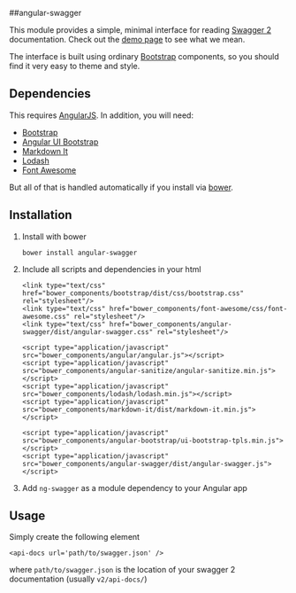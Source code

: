 ##angular-swagger

This module provides a simple, minimal interface for reading [Swagger 2](https://helloreverb.com/developers/swagger) documentation.
Check out the [demo page](http://dnmilne.github.io/angular-swagger) to see what we mean.

The interface is built using ordinary [Bootstrap](http://getbootstrap.com) components, so you should find it very easy to theme and style.

## Dependencies

This requires [AngularJS](https://angularjs.org/). In addition, you will need:

 * [Bootstrap](http://getbootstrap.com)
 * [Angular UI Bootstrap](http://angular-ui.github.io/bootstrap/)
 * [Markdown It](https://github.com/markdown-it/markdown-it)
 * [Lodash](https://lodash.com/)
 * [Font Awesome](http://fortawesome.github.io/Font-Awesome/)

 But all of that is handled automatically if you install via [bower](http://bower.io/).

## Installation

1. Install with bower

    ```
    bower install angular-swagger
    ```

2. Include all scripts and dependencies in your html

    ```
    <link type="text/css" href="bower_components/bootstrap/dist/css/bootstrap.css" rel="stylesheet"/>
    <link type="text/css" href="bower_components/font-awesome/css/font-awesome.css" rel="stylesheet"/>
    <link type="text/css" href="bower_components/angular-swagger/dist/angular-swagger.css" rel="stylesheet"/>

    <script type="application/javascript" src="bower_components/angular/angular.js"></script>
    <script type="application/javascript" src="bower_components/angular-sanitize/angular-sanitize.min.js"></script>
    <script type="application/javascript" src="bower_components/lodash/lodash.min.js"></script>
    <script type="application/javascript" src="bower_components/markdown-it/dist/markdown-it.min.js"></script>

    <script type="application/javascript" src="bower_components/angular-bootstrap/ui-bootstrap-tpls.min.js"></script>
    <script type="application/javascript" src="bower_components/angular-swagger/dist/angular-swagger.js"></script>
    ```

3. Add `ng-swagger` as a module dependency to your Angular app


## Usage

Simply create the following element

    <api-docs url='path/to/swagger.json' />

where `path/to/swagger.json` is the location of your swagger 2 documentation (usually `v2/api-docs/`)

